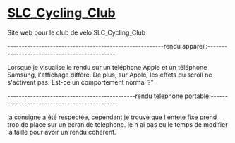 # [SLC_Cycling_Club](https://naim737.github.io/SLC_Cycling_Club/)

Site web pour le club de vélo SLC_Cycling_Club

-------------------------------------------------------rendu appareil:---------------------------------------------

Lorsque je visualise le rendu sur un téléphone Apple et un téléphone Samsung, l'affichage diffère. De plus, sur Apple, les effets du scroll ne s'activent pas. Est-ce un comportement normal ?"

---------------------------------------------rendu telephone portable:---------------------------------------------

la consigne a été respectée, cependant je trouve que l entete fixe prend trop de place sur un ecran de telephone. je n ai pas eu le temps de modifier la taille pour avoir un rendu cohérent.
